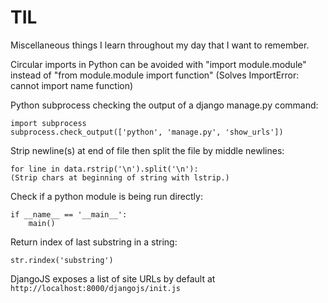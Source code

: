 # TIL
Miscellaneous things I learn throughout my day that I want to remember.

Circular imports in Python can be avoided with "import module.module" instead of "from module.module import function"
(Solves ImportError: cannot import name function)

Python subprocess checking the output of a django manage.py command:
```
import subprocess
subprocess.check_output(['python', 'manage.py', 'show_urls'])
```


Strip newline(s) at end of file then split the file by middle newlines:
```
for line in data.rstrip('\n').split('\n'):
(Strip chars at beginning of string with lstrip.)
```

Check if a python module is being run directly:
```
if __name__ == '__main__':
    main()
```

Return index of last substring in a string:
```
str.rindex('substring')
```

DjangoJS exposes a list of site URLs by default at `http://localhost:8000/djangojs/init.js`

